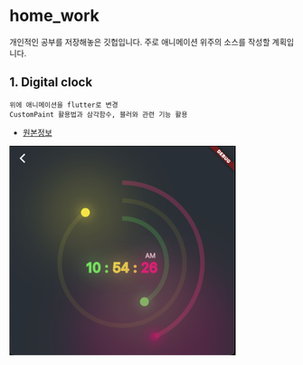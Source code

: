 # home_work

개인적인 공부를 저장해놓은 깃헙입니다. 
주로 애니메이션 위주의 소스를 작성할 계획입니다.

## 1. Digital clock
```
위에 애니메이션을 flutter로 변경
CustomPaint 활용법과 삼각함수, 블러와 관련 기능 활용
```
- [원본정보](https://www.youtube.com/watch?v=PigzP0D9xeg)
<img src="./assets/digital_clock.png" width="400" heigth="400">

